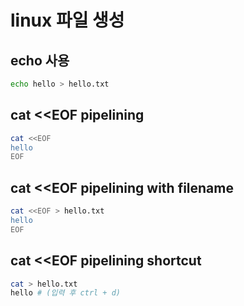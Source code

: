# linux 파일 생성

## echo 사용

```sh
echo hello > hello.txt
```

## cat \<\<EOF pipelining

```sh
cat <<EOF
hello
EOF
```

## cat \<\<EOF pipelining with filename

```sh
cat <<EOF > hello.txt
hello
EOF
```

## cat \<\<EOF pipelining shortcut

```sh
cat > hello.txt
hello # (입력 후 ctrl + d)
```
